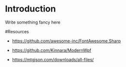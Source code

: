 # Introduction

Write something fancy here

#Resources
- https://github.com/awesome-inc/FontAwesome.Sharp
- https://github.com/Kinnara/ModernWpf

- https://mtgjson.com/downloads/all-files/

